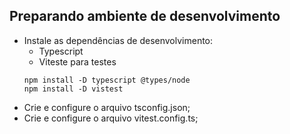 ## Preparando ambiente de desenvolvimento


- Instale as dependências de desenvolvimento:
    - Typescript
    - Viteste para testes
    ```shell
    npm install -D typescript @types/node
    npm install -D vistest
    ```    
- Crie e configure o arquivo tsconfig.json;
- Crie e configure o arquivo vitest.config.ts;

